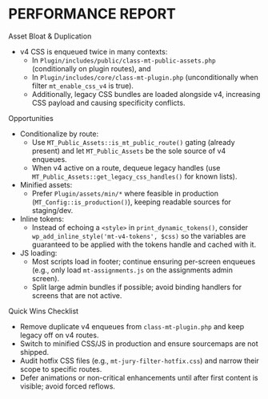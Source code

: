 # PERFORMANCE REPORT

Asset Bloat & Duplication

- v4 CSS is enqueued twice in many contexts:
  - In `Plugin/includes/public/class-mt-public-assets.php` (conditionally on plugin routes), and
  - In `Plugin/includes/core/class-mt-plugin.php` (unconditionally when filter `mt_enable_css_v4` is true).
  - Additionally, legacy CSS bundles are loaded alongside v4, increasing CSS payload and causing specificity conflicts.

Opportunities

- Conditionalize by route:
  - Use `MT_Public_Assets::is_mt_public_route()` gating (already present) and let `MT_Public_Assets` be the sole source of v4 enqueues.
  - When v4 active on a route, dequeue legacy handles (use `MT_Public_Assets::get_legacy_css_handles()` for known lists).
- Minified assets:
  - Prefer `Plugin/assets/min/*` where feasible in production (`MT_Config::is_production()`), keeping readable sources for staging/dev.
- Inline tokens:
  - Instead of echoing a `<style>` in `print_dynamic_tokens()`, consider `wp_add_inline_style('mt-v4-tokens', $css)` so the variables are guaranteed to be applied with the tokens handle and cached with it.
- JS loading:
  - Most scripts load in footer; continue ensuring per-screen enqueues (e.g., only load `mt-assignments.js` on the assignments admin screen).
  - Split large admin bundles if possible; avoid binding handlers for screens that are not active.

Quick Wins Checklist

- Remove duplicate v4 enqueues from `class-mt-plugin.php` and keep legacy off on v4 routes.
- Switch to minified CSS/JS in production and ensure sourcemaps are not shipped.
- Audit hotfix CSS files (e.g., `mt-jury-filter-hotfix.css`) and narrow their scope to specific routes.
- Defer animations or non-critical enhancements until after first content is visible; avoid forced reflows.
